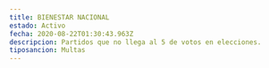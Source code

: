 ```yaml
---
title: BIENESTAR NACIONAL
estado: Activo
fecha: 2020-08-22T01:30:43.963Z
descripcion: Partidos que no llega al 5 de votos en elecciones.
tiposancion: Multas
---
```

